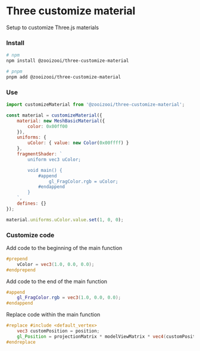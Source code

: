# Three customize material
Setup to customize Three.js materials

### Install
```bash
# npm
npm install @zooizooi/three-customize-material

# pnpm
pnpm add @zooizooi/three-customize-material
```

### Use
```js
import customizeMaterial from '@zooizooi/three-customize-material';

const material = customizeMaterial({
    material: new MeshBasicMaterial({
        color: 0x00ff00
    }),
    uniforms: {
        uColor: { value: new Color(0x00ffff) }
    },
    fragmentShader: `
        uniform vec3 uColor;

        void main() {
            #append
                gl_FragColor.rgb = uColor;
            #endappend
        }
    `,
    defines: {}
});

material.uniforms.uColor.value.set(1, 0, 0);
```

### Customize code
Add code to the beginning of the main function
```glsl
#prepend
    vColor = vec3(1.0, 0.0, 0.0);
#endprepend
```

Add code to the end of the main function
```glsl
#append
    gl_FragColor.rgb = vec3(1.0, 0.0, 0.0);
#endappend
```

Replace code within the main function
```glsl
#replace #include <default_vertex>
    vec3 customPosition = position;
    gl_Position = projectionMatrix * modelViewMatrix * vec4(customPosition, 1.0);
#endreplace
```